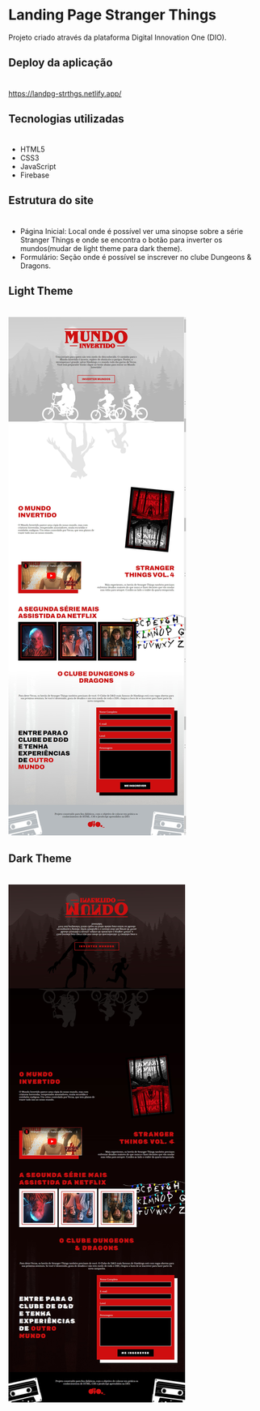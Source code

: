 # Landing Page Stranger Things
Projeto criado através da plataforma Digital Innovation One (DIO).
## Deploy da aplicação
#
https://landpg-strthgs.netlify.app/

## Tecnologias utilizadas
#
+ HTML5
+ CSS3
+ JavaScript
+ Firebase

## Estrutura do site
#
+ Página Inicial: Local onde é possível ver uma sinopse sobre a série Stranger Things e onde se encontra o botão para inverter os mundos(mudar de light theme para dark theme).
+ Formulário: Seção onde é possível se inscrever no clube Dungeons & Dragons.


## Light Theme
#
<img src=".github/screenshot_light_theme.png">

## Dark Theme
#
<img src=".github/screenshot_dark_theme.png">